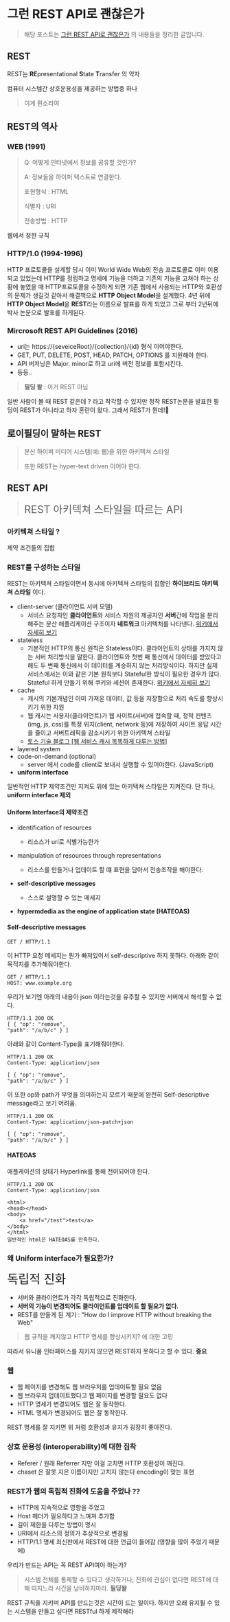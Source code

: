 # 그런 REST API로 괜찮은가

> 해당 포스트는 [그런 REST API로 괜찮은가](https://youtu.be/RP_f5dMoHFc ) 의 내용들을 정리한 글입니다.

## REST

REST는 **RE**presentational **S**tate **T**ransfer 의 약자

컴퓨터 시스템간 상호운용성을 제공하는 방법중 하나

> 이게 뭔소리여

## REST의 역사

### WEB (1991)

> Q: 어떻게 인터넷에서 정보를 공유할 것인가?
>
> A: 정보들을 하이퍼 텍스트로 연결한다.
>
> 표현형식 : HTML
>
> 식별자 : URI 
>
> 전송방법 : HTTP

웹에서 정한 규칙 

### HTTP/1.0 (1994-1996) 

HTTP 프로토콜을 설계할 당시 이미 World Wide Web의 전송 프로토콜로 이미 이용되고 있었는데 HTTP를 정립하고 명세에 기능을 더하고 기존의 기능을 고쳐야 하는 상황에 놓였을 때 HTTP프로토콜을 수정하게 되면 기존 웹에서 사용되는 HTTP와 호환성의 문제가 생길것 같아서 해결책으로 **HTTP Object Model**을 설계했다.  4년 뒤에 **HTTP Object Model**을 **REST**라는 이름으로 발표를 하게 되었고 그로 부터 2년뒤에 박사 논문으로 발표를 하게된다.



### Mircrosoft REST API Guidelines (2016)

* uri는 https://{seveiceRoot}/{collection}/{id} 형식 이어야한다.
* GET, PUT, DELETE, POST, HEAD, PATCH, OPTIONS 를 지원해야 한다.
* API 버저닝은 Major. minor로 하고 uri에 버전 정보를 포함시킨다.
* 등등..

> **필딩 왈** : 이거 REST 아님

일반 사람이 볼 때 REST 같은데 ? 라고 착각할 수 있지만 정작 REST논문을 발표한 필딩이 REST가 아니라고 하자 혼란이 왔다. 그래서 REST가 뭔데!🤬

## 로이필딩이 말하는 REST

>  분산 하이퍼 미디어 시스템(예: 웹)을 위한 아키텍쳐 스타일
>
>  또한 REST는 hyper-text driven 이어야 한다.

## REST API

> <span style="font-size: 24px">REST 아키텍쳐 스타일을 따르는 API</span>

### 아키텍쳐 스타일 ?

제약 조건들의 집합

### REST를 구성하는 스타일

REST는 아키텍쳐 스타일이면서 동시에 아키텍쳐 스타일의 집합인 **하이브리드 아키텍쳐 스타일** 이다.



* client-server (클라이언트 서버 모델)
  * 서비스 요청자인 **클라이언트**와 서비스 자원의 제공자인 **서버**간에 작업을 분리해주는 분산 애플리케이션 구조이자 **네트워크** 아키텍처를 나타낸다. [위키에서 자세히 보기](https://ko.wikipedia.org/wiki/%ED%81%B4%EB%9D%BC%EC%9D%B4%EC%96%B8%ED%8A%B8_%EC%84%9C%EB%B2%84_%EB%AA%A8%EB%8D%B8)
* stateless
  * 기본적인 HTTP의 통신 원칙은 Stateless이다. 클라이언트의 상태를 가지지 않는 서버 처리방식을 말한다. 클라이언트와 첫번 째 통신에서 데이터를 받았다고 해도 두 번째 통신에서 이 데이터를 계승하지 않는 처리방식이다. 하지만 실제 서비스에서는 이와 같은 기본 원칙보다 Stateful한 방식이 필요한 경우가 많다. Stateful 하게 만들기 위해 쿠키와 세션이 존재한다.  [위키에서 자세히 보기](https://ko.wikipedia.org/wiki/%EB%AC%B4%EC%83%81%ED%83%9C_%ED%94%84%EB%A1%9C%ED%86%A0%EC%BD%9C)
* cache
  * 캐시의 기본개념인 이미 가져온 데이터, 값 등을 저장함으로 처리 속도를 향상시키기 위한 자원
  * 웹 캐시는 사용자(클라이언트)가 웹 사이트(서버)에 접속할 때, 정적 컨텐츠 (img, js, css)를 특정 위치(client, network 등)에 저장하여 사이트 응답 시간을 줄이고 서버트래픽을 감소시키기 위한 아키텍쳐 스타일
  * [토스 기술 블로그 [웹 서비스 캐시 똑똑하게 다루는 방법]](https://toss.tech/article/smart-web-service-cache)
* layered system
* code-on-demand (optional)
  * server 에서 code를 client로 보내서 실행할 수 있어야한다. (JavaScript)
* **uniform interface**

일반적인 HTTP 제약조건만 지켜도 위에 있는 아키텍쳐 스타일은 지켜진다. 단 하나, **uniform interface 제외**

#### Uniform Interface의 제약조건

* identification of resources
  * 리소스가 uri로 식별가능한가
* manipulation of resources through representations
  * 리소스를 만들거나 업데이트 할 떄 표현을 담아서 전송조작을 해야한다.
* **self-descriptive messages**
  * 스스로 설명할 수 있는 메세지 

* **hypermdedia as the engine of application state (HATEOAS)**



#### Self-descriptive messages

```HTTP
GET / HTTP/1.1
```

이 HTTP 요청 메세지는 뭔가 빠져있어서 self-descriptive 하지 못하다. 아래와 같이 목적지를 추가해줘야한다.

```HTTP
GET / HTTP/1.1
HOST: www.example.org
```



우리가 보기엔 아래의 내용이 json 이라는것을 유추할 수 있지만 서버에서 해석할 수 없다. 

```HTTP
HTTP/1.1 200 OK
[ { "op": "remove",
"path": "/a/b/c" } ]
```

아래와 같이 Content-Type을 표기해줘야한다.

```HTTP
HTTP/1.1 200 OK
Content-Type: application/json

[ { "op": "remove",
"path": "/a/b/c" } ]
```

이 또한 op와 path가 무엇을 의미하는지 모르기 때문에 완전히 Self-descriptive message라고 보기 어려움. 

```HTTP
HTTP/1.1 200 OK
Content-Type: application/json-patch+json

[ { "op": "remove",
"path": "/a/b/c" } ]
```

#### HATEOAS

애플케이션의 상태가 Hyperlink를 통해 전이되어야 한다.

```http
HTTP/1.1 200 OK
Content-Type: application/json

<html>
<head></head>
<body>
	<a href="/test">test</a>
</body>
</html>
일반적인 html은 HATEOAS를 만족한다.
```



### 왜 Uniform interface가 필요한가?

<a style="font-size:28px">독립적 진화</a>

* 서버와 클라이언트가 각각 독립적으로 진화한다.
* **서버의 기능이 변경되어도 클라이언트를 업데이트 할 필요가 없다.**
* REST를 만들게 된 계기 : "How do I improve HTTP without breaking the Web" 

> 웹 규칙을 깨지않고 HTTP 명세를 향상시키지? 에 대한 고민

따라서 유니폼 인터페이스를 지키지 않으면 REST하지 못하다고 할 수 있다. **중요**



### 웹

* 웹 페이지를 변경해도 웹 브라우저를 업데이트할 필요 없음
* 웹 브라우저 업데이트했다고 웹 페이지를 변경할 필요도 없다
* HTTP 명세가 변경되어도 웹은 잘 동작한다.
* HTML 명세가 변경되어도 웹은 잘 동작한다.

REST 명세를 잘 지키면 위 처럼 호환성과 유지가 굉장히 좋아진다.



### 상호 운용성 (interoperability)에 대한 집착

* Referer / 원래 Referrer 지만 이걸 고치면 HTTP 호환성이 깨진다.
* chaset 은 잘못 지은 이름이지만 고치지 않는다 encoding이 맞는 표현



### REST가 웹의 독립적 진화에 도움을 주었나 ??

* HTTP에 지속적으로 영향을 주었고
* Host 헤더가 필요하다고 느껴져 추가함
* 길이 제한을 다루는 방법이 명시
* URI에서 리소스의 정의가 추상적으로 변경됨
* HTTP/1.1 명세 최신판에서 REST에 대한 언급이 들어감 (영향을 많이 주었기 때문에)



우리가 만드는 API는 꼭 REST API여야 하는가?

> 시스템 전체를 통제할 수 있다고 생각하거나, 진화에 관심이 없다면 REST에 대해 따지느라 시간을 낭비하지마라. **필딩왈**

REST 규칙을 지키며 API를 만드는것은 시간이 드는 일이다. 하지만 오래 유지될 수 있는 시스템을 만들고 싶다면 RESTful 하게 제작해라
